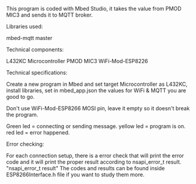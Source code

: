 This program is coded with Mbed Studio, it takes the value from PMOD MIC3 and sends it to MQTT broker.

Libraries used:
 
mbed-mqtt master

Technical components:

L432KC Microcontroller
PMOD MIC3
WiFi-Mod-ESP8226


Technical specifications:

Create a new program in Mbed and set target Microcontroller as L432KC, install libraries, set in mbed_app.json the values for WiFi & MQTT you are good to go.

Don't use WiFi-Mod-ESP8266 MOSI pin, leave it empty so it doesn't break the program.

Green led = connecting or sending message.
yellow led = program is on.
red led = error happened.

Error checking:

For each connection setup, there is a error check that will print the error code and it will print the proper result according to nsapi_error_t result.
"nsapi_error_t result" The codes and results can be found inside ESP8266Interface.h file if you want to study them more.
